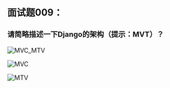 ## 面试题009：



### 请简略描述一下Django的架构（提示：MVT）？

![MVC_MTV](../images/MVC_MTV.jpeg)



![MVC](../images/MVC_1.png)



![MTV](../images/MTV_1.png)


